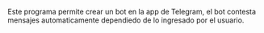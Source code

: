 Este programa permite crear un bot en la app de Telegram, el bot contesta mensajes automaticamente dependiedo de lo ingresado por el usuario.

